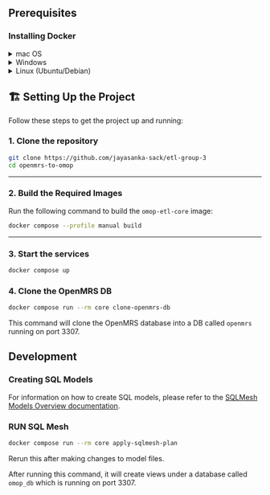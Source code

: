 

## Prerequisites

### Installing Docker

<details>
<summary>mac OS</summary>


1. **Manual Installation:**
    - Download Docker Desktop from [https://www.docker.com/products/docker-desktop](https://www.docker.com/products/docker-desktop)
    - Install and launch Docker Desktop
    - Ensure Docker is running (you should see the Docker icon in your menu bar)
2. Or ** Using Homebrew:**
   ```bash
   brew install --cask docker
   ```
   Then launch Docker Desktop from Applications.
</details>

<details>
<summary>Windows</summary>

1. Download Docker Desktop from [https://www.docker.com/products/docker-desktop](https://www.docker.com/products/docker-desktop)
2. Install and launch Docker Desktop
3. Ensure WSL 2 is enabled if prompted
</details>

<details>
<summary>Linux (Ubuntu/Debian)</summary>


```bash
# Update package index
sudo apt-get update

# Install prerequisites
sudo apt-get install apt-transport-https ca-certificates curl gnupg lsb-release

# Add Docker's official GPG key
curl -fsSL https://download.docker.com/linux/ubuntu/gpg | sudo gpg --dearmor -o /usr/share/keyrings/docker-archive-keyring.gpg

# Add Docker repository
echo "deb [arch=amd64 signed-by=/usr/share/keyrings/docker-archive-keyring.gpg] https://download.docker.com/linux/ubuntu $(lsb_release -cs) stable" | sudo tee /etc/apt/sources.list.d/docker.list > /dev/null

# Install Docker
sudo apt-get update
sudo apt-get install docker-ce docker-ce-cli containerd.io

# Start Docker service
sudo systemctl start docker
sudo systemctl enable docker

# Add your user to docker group (optional, to avoid sudo)
sudo usermod -aG docker $USER
```

</details>

## 🏗️ Setting Up the Project

Follow these steps to get the project up and running:

### 1. Clone the repository

```bash
git clone https://github.com/jayasanka-sack/etl-group-3
cd openmrs-to-omop
```

---

### 2. Build the Required Images

Run the following command to build the `omop-etl-core` image:

```bash
docker compose --profile manual build
```

---

### 3. Start the services

```bash
docker compose up
```

### 4. **Clone the OpenMRS DB**  

```bash
docker compose run --rm core clone-openmrs-db
```
This command will clone the OpenMRS database into a DB called `openmrs` running on port 3307.

## Development

### **Creating SQL Models**

For information on how to create SQL models, please refer to the [SQLMesh Models Overview documentation](https://sqlmesh.readthedocs.io/en/stable/concepts/models/overview/).

### **RUN SQL Mesh**  
   ```bash
   docker compose run --rm core apply-sqlmesh-plan
   ```
   Rerun this after making changes to model files.

   After running this command, it will create views under a database called `omop_db` which is running on port 3307.

